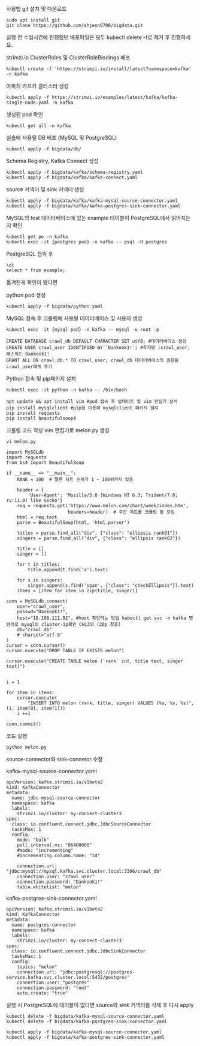 사용법
git 설치 및 다운로드

```
sudo apt install git
git clone https://github.com/shjeon0708/bigdata.git
```

실행 전 수업시간에 진행했던 배포파일은 모두 kubectl delete -f로 제거 후 진행하세요.


strimzi.io ClusterRoles 및 ClusterRoleBindings 배포
```
kubectl create -f 'https://strimzi.io/install/latest?namespace=kafka' -n kafka

```

아파치 카프카 클러스터 생성
```
kubectl apply -f https://strimzi.io/examples/latest/kafka/kafka-single-node.yaml -n kafka
```

생성된 pod 확인
```
kubectl get all -n kafka
```
실습에 사용될 DB 배포 (MySQL 및 PostgreSQL)
```
kubectl apply -f bigdata/db/
```

Schema Registry, Kafka Connect 생성

```
kubectl apply -f bigdata/kafka/schema-registry.yaml
kubectl apply -f bigdata/kafka/kafka-connect.yaml
```

source 커넥터 및 sink 커넥터 생성
```
kubectl apply -f bigdata/kafka/kafka-mysql-source-connector.yaml
kubectl apply -f bigdata/kafka/kafka-postgres-sink-connector.yaml
```
MySQL의 test 데이터베이스에 있는 example 테이블이 PostgreSQL에서 읽어지는지 확인
```
kubectl get po -n kafka
kubectl exec -it {postgres pod} -n kafka -- psql -U postgres
```
PostgreSQL 접속 후 
```
\dt
select * from example;
```

옮겨진게 확인이 됐다면 

python pod 생성
```
kubectl apply -f bigdata/python.yaml
```

MySQL 접속 후 크롤링에 사용될 데이터베이스 및 사용자 생성
```
kubectl exec -it {mysql pod} -n kafka -- mysql -u root -p

CREATE DATABASE crawl_db DEFAULT CHARACTER SET utf8; #데이터베이스 생성
CREATE USER crawl_user IDENTIFIED BY 'Dankook1!'; #유저명 :crawl_user, 패스워드 Dankook1! 
GRANT ALL ON crawl_db.* TO crawl_user; crawl_db 데이터베이스의 권한을 crawl_user에게 주기

```

Python 접속 및 pip패키지 설치
```
kubectl exec -it python -n kafka -- /bin/bash

apt update && apt install vim #pod 접속 후 업데이트 및 vim 편집기 설치
pip install mysqlclient #pip을 이용해 mysqlclient 패키지 설치
pip install requests
pip install beautifulsoup4

```

크롤링 코드 작성
vim 편집기로 melon.py 생성
```
vi melon.py
```
```
import MySQLdb
import requests
from bs4 import BeautifulSoup

if __name__ == "__main__":
    RANK = 100  # 멜론 차트 순위가 1 ~ 100위까지 있음

    header = {
        'User-Agent': 'Mozilla/5.0 (Windows NT 6.3; Trident/7.0; rv:11.0) like Gecko'}
    req = requests.get('https://www.melon.com/chart/week/index.htm',
                       headers=header)  # 주간 차트를 크롤링 할 것임
    html = req.text
    parse = BeautifulSoup(html, 'html.parser')

    titles = parse.find_all("div", {"class": "ellipsis rank01"})
    singers = parse.find_all("div", {"class": "ellipsis rank02"})

    title = []
    singer = []

    for t in titles:
        title.append(t.find('a').text)

    for s in singers:
        singer.append(s.find('span', {"class": "checkEllipsis"}).text)
    items = [item for item in zip(title, singer)]

conn = MySQLdb.connect(
    user="crawl_user",
    passwd="Dankook1!",
    host="10.100.111.92", #host 확인하는 방법 kubectl get svc -n kafka 명령어로 mysql의 cluster-ip확인 CH13의 (20p 참조)
    db="crawl_db"
    # charset="utf-8"
)
cursor = conn.cursor()
cursor.execute("DROP TABLE IF EXISTS melon")

cursor.execute("CREATE TABLE melon (`rank` int, title text, singer text)")


i = 1

for item in items:
    cursor.execute(
        "INSERT INTO melon (rank, title, singer) VALUES (%s, %s, %s)", (i, item[0], item[1]))
    i +=1

conn.commit()
```
코드 실행
```
python melon.py
```

source-connector와 sink-connetor 수정

kafka-mysql-source-connector.yaml

```
apiVersion: kafka.strimzi.io/v1beta2
kind: KafkaConnector
metadata:
  name: jdbc-mysql-source-connector
  namespace: kafka
  labels:
    strimzi.io/cluster: my-connect-cluster3
spec:
  class: io.confluent.connect.jdbc.JdbcSourceConnector
  tasksMax: 1
  config:
    mode: "bulk"
    poll.interval.ms: "86400000"
    #mode: "incrementing"
    #incrementing.column.name: "id"

    connection.url: "jdbc:mysql://mysql.kafka.svc.cluster.local:3306/crawl_db"
    connection.user: "crawl_user"
    connection.password: "Dankook1!"
    table.whitelist: "melon"
```

kafka-postgres-sink-connector.yaml

```
apiVersion: kafka.strimzi.io/v1beta2
kind: KafkaConnector
metadata:
  name: postgres-connector
  namespace: kafka
  labels:
    strimzi.io/cluster: my-connect-cluster3
spec:
  class: io.confluent.connect.jdbc.JdbcSinkConnector
  tasksMax: 1
  config:
    topics: "melon"
    connection.url: "jdbc:postgresql://postgres-service.kafka.svc.cluster.local:5432/postgres"
    connection.user: "postgres"
    connection.password: "root"
    auto.create: "true"
```

실행 시 PostgreSQL에 테이블이 없다면 source와 sink 커넥터를 삭제 후 다시 apply
```
kubectl delete -f bigdata/kafka-mysql-source-connector.yaml
kubectl delete -f bigdata/kafka-postgres-sink-connector.yaml

kubectl apply -f bigdata/kafka-mysql-source-connector.yaml
kubectl apply -f bigdata/kafka-postgres-sink-connector.yaml
```
